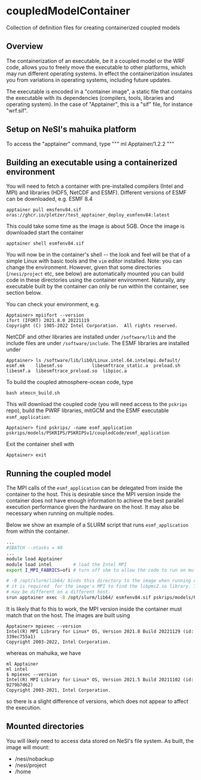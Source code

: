# coupledModelContainer
Collection of definition files for creating containerized coupled models

## Overview

The containerization of an executable, be it a coupled model or the WRF code, allows you to freely move the executable to other platforms, which may run different operating systems. In effect the containerization insulates you from variations in operating systems, including future updates. 

The executable is encoded in a "container image", a static file that contains the executable with its dependencies (compilers, tools, libraries and operating system). In the case of "Apptainer", this is a "sif" file, for instance "wrf.sif". 

## Setup on NeSI's mahuika platform

To access the "apptainer" command, type
"""
ml Apptainer/1.2.2
"""

## Building an executable using a containerized environment

You will need to fetch a container with pre-installed compilers (Intel and MPI) and libraries (HDF5, NetCDF and 
ESMF). Different versions of ESMF can be downloaded, e.g. ESMF 8.4

```
apptainer pull emsfenv84.sif oras://ghcr.io/pletzer/test_apptainer_deploy_esmfenv84:latest
```
This could take some time as the image is about 5GB. Once the image is downloaded start the container
```
apptainer shell esmfenv84.sif
```
You will now be in the container's shell -- the look and feel will be that of a simple Linux with basic tools and 
the `vim` editor installed. Note: you can change the environment. However, given that some directories (`/nesi/project` etc, see below) are automatically mounted you can build code in these directories using the container environment. Naturally, any executable built by
the container can only be run within the container, see section below.

You can check your environment, e.g.
```
Apptainer> mpiifort --version
ifort (IFORT) 2021.8.0 20221119
Copyright (C) 1985-2022 Intel Corporation.  All rights reserved.
```
NetCDF and other libraries are installed under `/software/lib` and the include files are under `/software/include`. The ESMF libraries are installed under
```
Apptainer> ls /software/lib/libO/Linux.intel.64.intelmpi.default/
esmf.mk    libesmf.so		    libesmftrace_static.a  preload.sh
libesmf.a  libesmftrace_preload.so  libpioc.a
```

To build the coupled atmosphere-ocean code, type
```
bash atmocn_build.sh
```
This will download the coupled code (you will need access to the `pskrips` repo), build the PWRF libraries, mitGCM and the ESMF executable `esmf_application`:
```
Apptainer> find pskrips/ -name esmf_application
pskrips/models/PSKRIPS/PSKRIPSv1/coupledCode/esmf_application
```
Exit the container shell with
```
Apptainer> exit
```

## Running the coupled model

The MPI calls of the `esmf_application` can be delegated from inside the container to the host. This is desirable since 
the MPI version inside the container does not have enough information to achieve the best parallel execution performance 
given the hardware on the host. It may also be necessary when running on multiple nodes.

Below we show an example of a SLURM script that runs `esmf_application` from within the container. 
```bash
...
#SBATCH --ntasks = 40
...
module load Apptainer
module load intel        # load the Intel MPI
export I_MPI_FABRICS=ofi # turn off shm to allow the code to run on multiple nodes

# -B /opt/slurm/lib64/ binds this directory to the image when running on mahuika, 
# it is required  for the image's MPI to find the libpmi2.so library. This path
# may be different on a different host.
srun apptainer exec -B /opt/slurm/lib64/ esmfenv84.sif pskrips/models/PSKRIPS/PSKRIPSv1/coupledCode/esmf_application
```

It is likely that fo this to work, the MPI version inside the container must match that on the host. The images are built using 
```
Apptainer> mpiexec --version
Intel(R) MPI Library for Linux* OS, Version 2021.8 Build 20221129 (id: 339ec755a1)
Copyright 2003-2022, Intel Corporation.
```
whereas on mahuika, we have
```
ml Apptainer
ml intel
$ mpiexec --version
Intel(R) MPI Library for Linux* OS, Version 2021.5 Build 20211102 (id: 9279b7d62)
Copyright 2003-2021, Intel Corporation.
```
so there is a slight difference of versions, which does not appear to affect the execution.

## Mounted directories

You will likely need to access data stored on NeSI's file system. As built, the image will mount:

 * /nesi/nobackup
 * /nesi/project
 * /home

